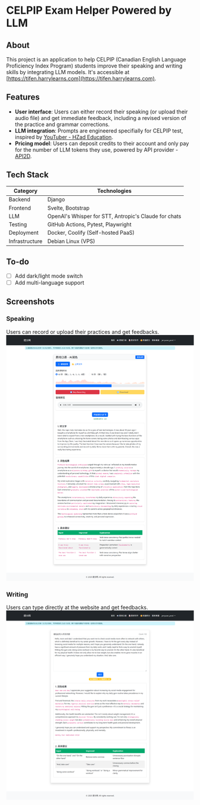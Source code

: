
# CELPIP Exam Helper Powered by LLM

## About
This project is an application to help CELPIP (Canadian English Language Proficiency Index Program) students improve their speaking and writing skills by integrating LLM models. It's accessible at [https://tifen.harrylearns.com](https://tifen.harrylearns.com). 



## Features
- **User interface**: Users can either record their speaking (or upload their audio file) and get immediate feedback, including a revised version of the practice and grammar corrections.
- **LLM integration**: Prompts are engineered specifially for CELPIP test, inspired by [YouTuber - HZad Education](https://www.youtube.com/@hzadeducation-coachingcent986/playlists).
- **Pricing model**: Users can deposit credits to their account and only pay for the number of LLM tokens they use, powered by API provider - [API2D](https://api2d.com/).

## Tech Stack   
| Category      | Technologies |
|--------------|--------------|
| Backend      | Django |
| Frontend     | Svelte, Bootstrap |
| LLM          | OpenAI's Whisper for STT, Antropic's Claude for chats|
| Testing      | GitHub Actions, Pytest, Playwright |
| Deployment   | Docker, Coolify (Self-hosted PaaS) |
| Infrastructure | Debian Linux (VPS) |

## To-do
- [ ] Add dark/light mode switch
- [ ] Add multi-language support

## Screenshots
### Speaking
Users can record or upload their practices and get feedbacks.
![Speaking](docs/screenshots/celpip-speaking.png)

### Writing
Users can type directly at the website and get feedbacks.
![Writing](docs/screenshots/celpip-writing.png)
